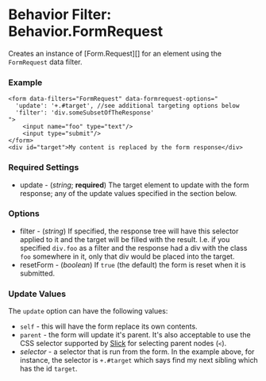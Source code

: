 Behavior Filter: Behavior.FormRequest
=================================

Creates an instance of [Form.Request][] for an element using the `FormRequest` data filter.

### Example

	<form data-filters="FormRequest" data-formrequest-options="
	  'update': '+.#target', //see additional targeting options below
	  'filter': 'div.someSubsetOfTheResponse'
	">
		<input name="foo" type="text"/>
		<input type="submit"/>
	</form>
	<div id="target">My content is replaced by the form response</div>

### Required Settings

* update - (*string*; **required**) The target element to update with the form response; any of the update values specified in the section below.

### Options

* filter - (*string*) If specified, the response tree will have this selector applied to it and the target will be filled with the result. I.e. if you specified `div.foo` as a filter and the response had a div with the class `foo` somewhere in it, only that div would be placed into the target.
* resetForm - (*boolean*) If `true` (the default) the form is reset when it is submitted.

### Update Values

The `update` option can have the following values:

* `self` - this will have the form replace its own contents.
* `parent` - the form will update it's parent. It's also acceptable to use the CSS selector supported by [Slick](https://github.com/mootools/slick) for selecting parent nodes (`<`).
* *selector* - a selector that is run from the form. In the example above, for instance, the selector is `+.#target` which says find my next sibling which has the id `target`.

[Drag]: http://mootools.net/docs/more/Drag/Drag#Element:makeResizable